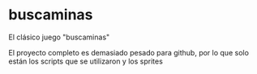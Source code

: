# buscaminas

El clásico juego "buscaminas"

El proyecto completo es demasiado pesado para github, por lo que solo están los scripts que se utilizaron y los sprites
